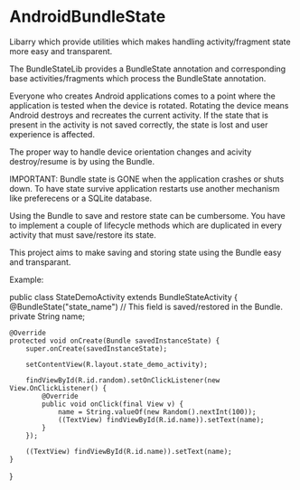 AndroidBundleState
==================

Libarry which provide utilities which makes handling activity/fragment state more easy and transparent.

The BundleStateLib provides a BundleState annotation and corresponding base activities/fragments which process 
the BundleState annotation.

Everyone who creates Android applications comes to a point where the application is tested when the device is rotated.
Rotating the device means Android destroys and recreates the current activity. If the state that is present in the activity 
is not saved correctly, the state is lost and user experience is affected.

The proper way to handle device orientation changes and acivity destroy/resume is by using the Bundle. 

IMPORTANT: Bundle state is GONE when the application crashes or shuts down. To have state survive application
restarts use another mechanism like preferecens or a SQLite database.

Using the Bundle to save and restore state can be cumbersome. You have to implement a couple of lifecycle methods which are duplicated
in every activity that must save/restore its state.

This project aims to make saving and storing state using the Bundle easy and transparant.

Example:

public class StateDemoActivity extends BundleStateActivity {
    @BundleState("state_name") // This field is saved/restored in the Bundle.
    private String name;

    @Override
    protected void onCreate(Bundle savedInstanceState) {
        super.onCreate(savedInstanceState);

        setContentView(R.layout.state_demo_activity);

        findViewById(R.id.random).setOnClickListener(new View.OnClickListener() {
            @Override
            public void onClick(final View v) {
                name = String.valueOf(new Random().nextInt(100));
                ((TextView) findViewById(R.id.name)).setText(name);
            }
        });

        ((TextView) findViewById(R.id.name)).setText(name);
    }
}

